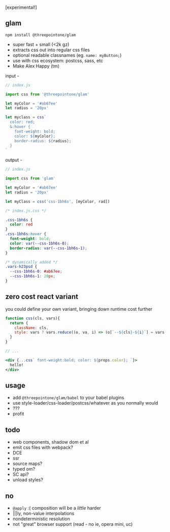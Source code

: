 [experimental!]

glam 
---

`npm install @threepointone/glam`

- super fast + small (<2k gz)
- extracts css out into regular css files 
- optional readable classnames (eg. `name: myButton;`)
- use with css ecosystem: postcss, sass, etc 
- Make Alex Happy (tm)


input -
```jsx
// index.js

import css from '@threepointone/glam'

let myColor = '#ab67ee'
let radius = '20px'

let myclass = css`
  color: red;
  &:hover {
    font-weight: bold;
    color: ${myColor};
    border-radius: ${radius};
  }
`

```

output -
```jsx
// index.js

import css from 'glam'

let myColor = '#ab67ee'
let radius = '20px'

let myClass = css('css-1bh6s', [myColor, rad]) 
```

```css
/* index.js.css */

.css-1bh6s {
  color: red
}
.css-1bh6s:hover {
  font-weight: bold;
  color: var(--css-1bh6s-0);
  border-radius: var(--css-1bh6s-1);
}

/* dynamically added */
.vars-h23psd {
  --css-1bh6s-0: #ab67ee;
  --css-1bh6s-1: 20px;
}

```

zero cost react variant
---

you could define your own variant, bringing down runtime cost further

```jsx
function css(cls, vars){
  return {
    className: cls,
    style: vars ? vars.reduce((o, va, i) => (o[`--${cls}-${i}`] = vars[i], o), {}) : {}
  }
}

// ...

<div {...css` font-weight:bold; color: ${props.color}; `}>
  hello!
</div>

```

usage
---

- add `@threepointone/glam/babel` to your babel plugins 
- use style-loader/css-loader/postcss/whatever as you normally would
- ???
- profit



todo
---
- web components, shadow dom et al
- emit css files with webpack?
- DCE
- ssr
- source maps?
- typed om?
- SC api?
- unload styles?


no
---

- `@apply` :( composition will be a *little* harder
- |||ly, non-value interpolations
- nondeterministic resolution
- not "great" browser support (read - no ie, opera mini, uc)
